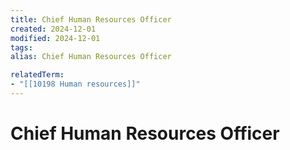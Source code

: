 ```yaml
---
title: Chief Human Resources Officer
created: 2024-12-01
modified: 2024-12-01
tags: 
alias: Chief Human Resources Officer

relatedTerm:
- "[[10198 Human resources]]"
---
```

# Chief Human Resources Officer
